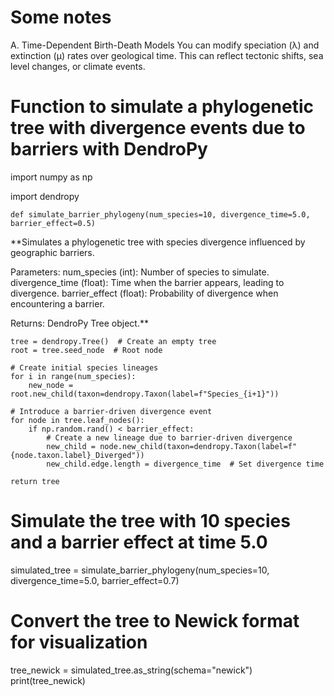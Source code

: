 # Some notes

A. Time-Dependent Birth-Death Models
You can modify speciation (λ) and extinction (μ) rates over geological time.
This can reflect tectonic shifts, sea level changes, or climate events.

# Function to simulate a phylogenetic tree with divergence events due to barriers with DendroPy

import numpy as np

import dendropy


    def simulate_barrier_phylogeny(num_species=10, divergence_time=5.0, barrier_effect=0.5)
    
**Simulates a phylogenetic tree with species divergence influenced by geographic barriers.
    
Parameters:
        num_species (int): Number of species to simulate.
        divergence_time (float): Time when the barrier appears, leading to divergence.
        barrier_effect (float): Probability of divergence when encountering a barrier.
    
Returns:
        DendroPy Tree object.**

    tree = dendropy.Tree()  # Create an empty tree
    root = tree.seed_node  # Root node
    
    # Create initial species lineages
    for i in range(num_species):
        new_node = root.new_child(taxon=dendropy.Taxon(label=f"Species_{i+1}"))
    
    # Introduce a barrier-driven divergence event
    for node in tree.leaf_nodes():
        if np.random.rand() < barrier_effect:
            # Create a new lineage due to barrier-driven divergence
            new_child = node.new_child(taxon=dendropy.Taxon(label=f"{node.taxon.label}_Diverged"))
            new_child.edge.length = divergence_time  # Set divergence time

    return tree

# Simulate the tree with 10 species and a barrier effect at time 5.0
simulated_tree = simulate_barrier_phylogeny(num_species=10, divergence_time=5.0, barrier_effect=0.7)

# Convert the tree to Newick format for visualization
tree_newick = simulated_tree.as_string(schema="newick")
print(tree_newick)
